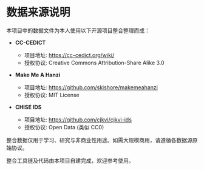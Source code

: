 # 数据来源说明

本项目中的数据文件为本人使用以下开源项目整合整理而成：

- **CC-CEDICT**  
  - 项目地址: https://cc-cedict.org/wiki/  
  - 授权协议: Creative Commons Attribution-Share Alike 3.0

- **Make Me A Hanzi**  
  - 项目地址: https://github.com/skishore/makemeahanzi  
  - 授权协议: MIT License

- **CHISE IDS**  
  - 项目地址: https://github.com/cjkvi/cjkvi-ids  
  - 授权协议: Open Data (类似 CC0)

整合数据仅用于学习、研究与非商业性用途。如需大规模商用，请遵循各数据源原始协议。

整合工具链及代码由本项目自建完成，欢迎参考使用。
